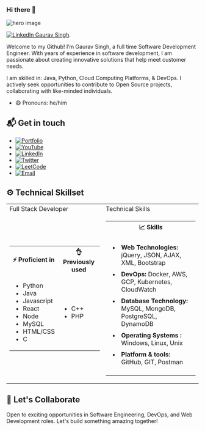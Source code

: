 ### Hi there 👋


![hero image](https://github.com/gavksingh/gavksingh/assets/103016722/7a23403e-20f2-4b3d-aa96-8ec463f02fdc)


[![LinkedIn Gaurav Singh](https://img.shields.io/badge/gavksingh-linkedin-yellow?style=for-the-badge)](https://www.linkedin.com/in/gavksingh).

Welcome to my Github! I’m Gaurav Singh, a full time Software Development Engineer. With years of experience in software development, I am passionate about creating innovative solutions that help meet customer needs.

I am skilled in: Java, Python, Cloud Computing Platforms, & DevOps. I actively seek opportunities to contribute to Open Source projects, collaborating with like-minded individuals.

- 😄 Pronouns: he/him

## 📬 Get in touch

- [![Portfolio](https://img.shields.io/badge/Portfolio-1A73E8?style=for-the-badge&logo=google&logoColor=white)](https://gavksingh.github.io/My_Portfolio/)
-  [![YouTube](https://img.shields.io/badge/YouTube-FF0000?style=for-the-badge&logo=youtube&logoColor=white)](https://www.youtube.com/@workcodeandgaurav/)
-  [![LinkedIn](https://img.shields.io/badge/LinkedIn-0077B5?style=for-the-badge&logo=linkedin&logoColor=white)](https://www.linkedin.com/in/gavksingh/)
- [![Twitter](https://img.shields.io/badge/Twitter-1DA1F2?style=for-the-badge&logo=twitter&logoColor=white)](https://twitter.com/gaurav_ksingh4)
-  [![LeetCode](https://img.shields.io/badge/LeetCode-FFA116?style=for-the-badge&logo=leetcode&logoColor=black)](https://leetcode.com/KsinghGaurav/)
-  [![Email](https://img.shields.io/badge/Email-D14836?style=for-the-badge&logo=gmail&logoColor=white)](mailto:ksingh.gav@gmail.com)


## ⚙️ Technical Skillset

<!-- new code -->
<table width="50%">
    <tr>
        <td>Full Stack Developer</td>
        <td>Technical Skills</td>
    </tr>
    <!-- data row -->
    <tr>
        <!-- first data -->
        <td>
            <table>
                <tr>
                    <th> ⚡ Proficient in</th>
                    <th> 👌 Previously used</th>
                </tr>
                <tr>
                    <td>
                        <ul>
                            <li>Python</li>
                            <li>Java</li>
                            <li>Javascript</li>
                            <li>React</li>
                            <li>Node</li>
                            <li>MySQL</li>
                            <li>HTML/CSS</li>
                            <li>C</li>
                        </ul>
                    </td>
                    <td>
                        <ul>
                            <li>C++</li>
                            <li>PHP</li>
                        </ul>
                    </td>
                </tr>
            </table>
        </td>
        <!-- second data -->
        <td>
            <table>
                <tr>
                    <th> 📈 Skills</th>
                </tr>
                <tr>
                    <td>
                        <ul>
                            <li style="padding:5px"><b>Web Technologies:</b> jQuery, JSON, AJAX, XML, Bootstrap</li>
                            <li style="padding:5px"><b> DevOps:</b> Docker, AWS, GCP, Kubernetes, CloudWatch </li>
                            <li style="padding:5px"><b>Database Technology:</b> MySQL, MongoDB, PostgreSQL, DynamoDB</li>
                            <li style="padding:5px"><b>Operating Systems :</b> Windows, Linux, Unix</li>
                            <li style="padding:5px"><b>Platform & tools:</b> GitHub, GIT, Postman</li>
                        </ul>
                    </td>
                </tr>
            </table>
        </td>
    </tr>
</table>


## 🌟 Let's Collaborate

Open to exciting opportunities in Software Engineering, DevOps, and Web Development roles. Let's build something amazing together!
